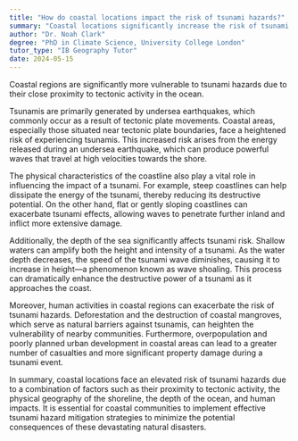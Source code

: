 ```yaml
---
title: "How do coastal locations impact the risk of tsunami hazards?"
summary: "Coastal locations significantly increase the risk of tsunami hazards due to their proximity to oceanic tectonic activity."
author: "Dr. Noah Clark"
degree: "PhD in Climate Science, University College London"
tutor_type: "IB Geography Tutor"
date: 2024-05-15
---
```


Coastal regions are significantly more vulnerable to tsunami hazards due to their close proximity to tectonic activity in the ocean.

Tsunamis are primarily generated by undersea earthquakes, which commonly occur as a result of tectonic plate movements. Coastal areas, especially those situated near tectonic plate boundaries, face a heightened risk of experiencing tsunamis. This increased risk arises from the energy released during an undersea earthquake, which can produce powerful waves that travel at high velocities towards the shore.

The physical characteristics of the coastline also play a vital role in influencing the impact of a tsunami. For example, steep coastlines can help dissipate the energy of the tsunami, thereby reducing its destructive potential. On the other hand, flat or gently sloping coastlines can exacerbate tsunami effects, allowing waves to penetrate further inland and inflict more extensive damage.

Additionally, the depth of the sea significantly affects tsunami risk. Shallow waters can amplify both the height and intensity of a tsunami. As the water depth decreases, the speed of the tsunami wave diminishes, causing it to increase in height—a phenomenon known as wave shoaling. This process can dramatically enhance the destructive power of a tsunami as it approaches the coast.

Moreover, human activities in coastal regions can exacerbate the risk of tsunami hazards. Deforestation and the destruction of coastal mangroves, which serve as natural barriers against tsunamis, can heighten the vulnerability of nearby communities. Furthermore, overpopulation and poorly planned urban development in coastal areas can lead to a greater number of casualties and more significant property damage during a tsunami event.

In summary, coastal locations face an elevated risk of tsunami hazards due to a combination of factors such as their proximity to tectonic activity, the physical geography of the shoreline, the depth of the ocean, and human impacts. It is essential for coastal communities to implement effective tsunami hazard mitigation strategies to minimize the potential consequences of these devastating natural disasters.
    